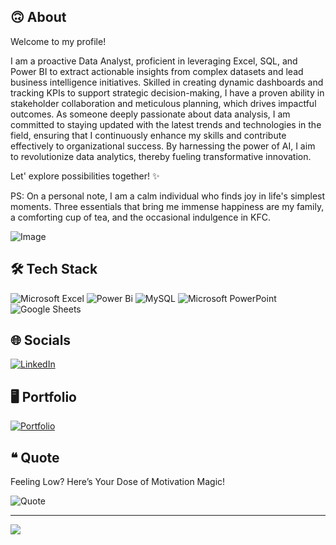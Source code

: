 ## 🙃 About

Welcome to my profile!

I am a proactive Data Analyst, proficient in leveraging Excel, SQL, and Power BI to extract actionable insights from complex datasets and lead business intelligence initiatives. Skilled in creating dynamic dashboards and tracking KPIs to support strategic decision-making, I have a proven ability in stakeholder collaboration and meticulous planning, which drives impactful outcomes. As someone deeply passionate about data analysis, I am committed to staying updated with the latest trends and technologies in the field, ensuring that I continuously enhance my skills and contribute effectively to organizational success. By harnessing the power of AI, I aim to revolutionize data analytics, thereby fueling transformative innovation.

Let' explore possibilities together! ✨

PS: On a personal note, I am a calm individual who finds joy in life's simplest moments. Three essentials that bring me immense happiness are my family, a comforting cup of tea, and the occasional indulgence in KFC.

<picture>
 <img alt="Image" src="https://i.imgur.com/1pU2BZ0.png">
</picture>

## 🛠️ Tech Stack

![Microsoft Excel](https://img.shields.io/badge/Microsoft_Excel-217346?style=for-the-badge&logo=microsoft-excel&logoColor=white) ![Power Bi](https://img.shields.io/badge/power_bi-F2C811?style=for-the-badge&logo=powerbi&logoColor=black) ![MySQL](https://img.shields.io/badge/mysql-4479A1.svg?style=for-the-badge&logo=mysql&logoColor=white) ![Microsoft PowerPoint](https://img.shields.io/badge/Microsoft_PowerPoint-B7472A?style=for-the-badge&logo=microsoft-powerpoint&logoColor=white) ![Google Sheets](https://img.shields.io/badge/Google%20Sheets-34A853?style=for-the-badge&logo=google-sheets&logoColor=white)

## 🌐 Socials

[![LinkedIn](https://img.shields.io/badge/LinkedIn-%230077B5.svg?logo=linkedin&logoColor=white)](https://www.linkedin.com/in/sowmya-ramineni-545991278/) 

## 🖥️ Portfolio

[![Portfolio](https://img.shields.io/badge/Portfolio-%23000000.svg?style=for-the-badge&logo=firefox&logoColor=#FF7139)](https://sowmyaramineni.netlify.app/)

## ❝ Quote

Feeling Low? Here’s Your Dose of Motivation Magic!

![Quote](https://github-readme-quotes-bay.vercel.app/quote?animation=grow_out_in&theme=gruvbox&font=Architect&quoteCategory=life)

---

[![](https://visitcount.itsvg.in/api?id=sowrami2&label=Profile%20Views&color=8&icon=6&pretty=false)](https://visitcount.itsvg.in)
